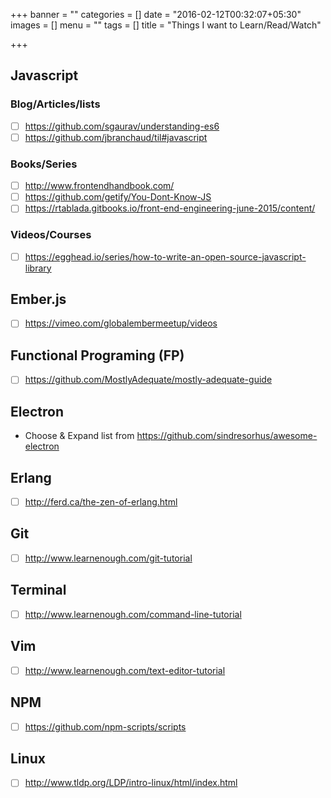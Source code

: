 +++
banner = ""
categories = []
date = "2016-02-12T00:32:07+05:30"
images = []
menu = ""
tags = []
title = "Things I want to Learn/Read/Watch"

+++

<!--more-->

## Javascript

### Blog/Articles/lists
- [ ] https://github.com/sgaurav/understanding-es6
- [ ] https://github.com/jbranchaud/til#javascript

### Books/Series
- [ ] http://www.frontendhandbook.com/
- [ ] https://github.com/getify/You-Dont-Know-JS
- [ ] https://rtablada.gitbooks.io/front-end-engineering-june-2015/content/

### Videos/Courses
- [ ] https://egghead.io/series/how-to-write-an-open-source-javascript-library

## Ember.js
- [ ] https://vimeo.com/globalembermeetup/videos

## Functional Programing (FP)
- [ ] https://github.com/MostlyAdequate/mostly-adequate-guide

## Electron
- Choose & Expand list from https://github.com/sindresorhus/awesome-electron


## Erlang
- [ ] http://ferd.ca/the-zen-of-erlang.html


## Git
- [ ] http://www.learnenough.com/git-tutorial


## Terminal
- [ ] http://www.learnenough.com/command-line-tutorial

## Vim
- [ ] http://www.learnenough.com/text-editor-tutorial

## NPM
- [ ] https://github.com/npm-scripts/scripts

## Linux
- [ ] http://www.tldp.org/LDP/intro-linux/html/index.html